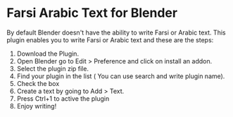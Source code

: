 # Farsi Arabic Text for Blender

By default Blender doesn't have the ability to write Farsi or Arabic text. This plugin enables you to write Farsi or Arabic text and these are the steps:

1) Download the Plugin.
2) Open Blender go to Edit > Preference and click on install an addon.
3) Select the plugin zip file.
4) Find your plugin in the list ( You can use search and write plugin name).
5) Check the box
6) Create a text by going to Add > Text.
7) Press Ctrl+1 to active the plugin
8) Enjoy writing!